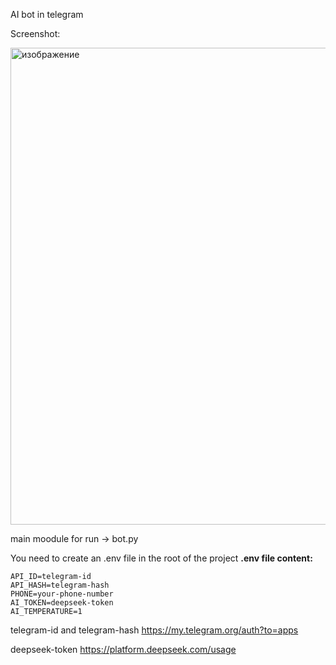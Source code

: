 AI bot in telegram

Screenshot:

<img width="678" height="763" alt="изображение" src="https://github.com/user-attachments/assets/77c72b29-bfb1-47c5-ab8c-33bd3ffd9716" />

main moodule for run -> bot.py

You need to create an .env file in the root of the project
<b>.env file content:</b>


````
API_ID=telegram-id
API_HASH=telegram-hash
PHONE=your-phone-number
AI_TOKEN=deepseek-token
AI_TEMPERATURE=1
````
telegram-id and telegram-hash
https://my.telegram.org/auth?to=apps

deepseek-token
https://platform.deepseek.com/usage
